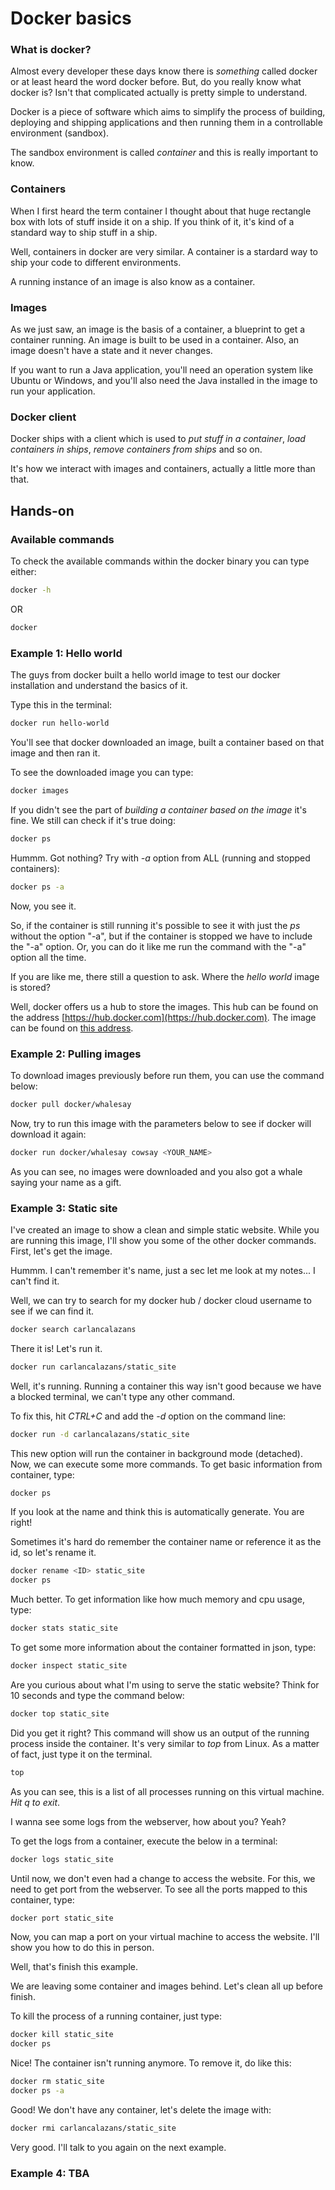 # Docker basics

### What is docker?

Almost every developer these days know there is _something_ called docker or at least heard the word docker before. But, do you really know what docker is? Isn't that complicated actually is pretty simple to understand.

Docker is a piece of software which aims to simplify the process of building, deploying and shipping applications and then running them in a controllable environment (sandbox).

The sandbox environment is called _container_ and this is really important to know.

### Containers

When I first heard the term container I thought about that huge rectangle box with lots of stuff inside it on a ship. If you think of it, it's kind of a standard way to ship stuff in a ship.

Well, containers in docker are very similar. A container is a stardard way to ship your code to different environments.

A running instance of an image is also know as a container.

### Images

As we just saw, an image is the basis of a container, a blueprint to get a container running. An image is built to be used in a container. Also, an image doesn't have a state and it never changes.

If you want to run a Java application, you'll need an operation system like Ubuntu or Windows, and you'll also need the Java installed in the image to run your application.

### Docker client

Docker ships with a client which is used to _put stuff in a container_, _load containers in ships_, _remove containers from ships_ and so on.

It's how we interact with images and containers, actually a little more than that.

## Hands-on

### Available commands

To check the available commands within the docker binary you can type either:

```bash
docker -h
```
OR
```bash
docker
```

### Example 1: Hello world

The guys from docker built a hello world image to test our docker installation and understand the basics of it.

Type this in the terminal:

```bash
docker run hello-world
```

You'll see that docker downloaded an image, built a container based on that image and then ran it.

To see the downloaded image you can type:

```bash
docker images
```

If you didn't see the part of _building a container based on the image_ it's fine. We still can check if it's true doing:

```bash
docker ps
```
Hummm. Got nothing? Try with _-a_ option from ALL (running and stopped containers):

```bash
docker ps -a
```
Now, you see it.

So, if the container is still running it's possible to see it with just the _ps_ without the option "-a", 
but if the container is stopped we have to include the "-a" option. Or, you can do it like me run the command with the "-a" 
option all the time.

If you are like me, there still a question to ask. Where the _hello world_ image is stored?

Well, docker offers us a hub to store the images. This hub can be found on the address [https://hub.docker.com](https://hub.docker.com).
The image can be found on [this address](https://hub.docker.com/_/hello-world/).

### Example 2: Pulling images

To download images previously before run them, you can use the command below:

```bash
docker pull docker/whalesay
```

Now, try to run this image with the parameters below to see if docker will download it again:

```bash
docker run docker/whalesay cowsay <YOUR_NAME>
```
As you can see, no images were downloaded and you also got a whale saying your name as a gift.

### Example 3: Static site

I've created an image to show a clean and simple static website. While you are running this image, I'll show you some of the other docker commands. First, let's get the image.

Hummm. I can't remember it's name, just a sec let me look at my notes... I can't find it.

Well, we can try to search for my docker hub / docker cloud username to see if we can find it.

```bash
docker search carlancalazans
```
There it is! Let's run it.

```bash
docker run carlancalazans/static_site
```
Well, it's running. Running a container this way isn't good because we have a blocked terminal, we can't type any other command.

To fix this, hit _CTRL+C_ and add the _-d_ option on the command line:

```bash
docker run -d carlancalazans/static_site
```
This new option will run the container in background mode (detached). Now, we can execute some more commands. To get basic information from container, type:

```bash
docker ps
```
If you look at the name and think this is automatically generate. You are right!

Sometimes it's hard do remember the container name or reference it as the id, so let's rename it.

```bash
docker rename <ID> static_site
docker ps
```

Much better. To get information like how much memory and cpu usage, type:

```bash
docker stats static_site
```
To get some more information about the container formatted in json, type:

```bash
docker inspect static_site
```

Are you curious about what I'm using to serve the static website? Think for 10 seconds and type the command below:

```bash
docker top static_site
```
Did you get it right? This command will show us an output of the running process inside the container. It's very similar to _top_ from Linux. As a matter of fact, just type it on the terminal.

```bash
top
```
As you can see, this is a list of all processes running on this virtual machine. _Hit q to exit_.

I wanna see some logs from the webserver, how about you? Yeah?

To get the logs from a container, execute the below in a terminal:

```bash
docker logs static_site
```
Until now, we don't even had a change to access the website. For this, we need to get port from the webserver. To see all the ports mapped to this container, type:

```bash
docker port static_site
```
Now, you can map a port on your virtual machine to access the website. I'll show you how to do this in person.

Well, that's finish this example.

We are leaving some container and images behind. Let's clean all up before finish.

To kill the process of a running container, just type:

```bash
docker kill static_site
docker ps
```
Nice! The container isn't running anymore. To remove it, do like this:

```bash
docker rm static_site
docker ps -a
```
Good! We don't have any container, let's delete the image with:

```bash
docker rmi carlancalazans/static_site
```
Very good. I'll talk to you again on the next example.

### Example 4: TBA
